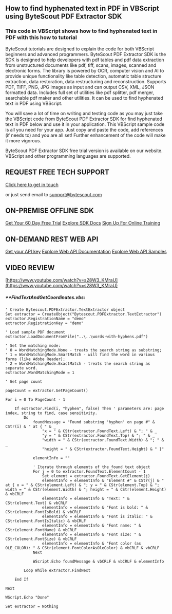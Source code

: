 ## How to find hyphenated text in PDF in VBScript using ByteScout PDF Extractor SDK

### This code in VBScript shows how to find hyphenated text in PDF with this how to tutorial

ByteScout tutorials are designed to explain the code for both VBScript beginners and advanced programmers. ByteScout PDF Extractor SDK is the SDK is designed to help developers with pdf tables and pdf data extraction from unstructured documents like pdf, tiff, scans, images, scanned and electronic forms. The library is powered by OCR, computer vision and AI to provide unique functionality like table detection, automatic table structure extraction, data restoration, data restructuring and reconstruction. Supports PDF, TIFF, PNG, JPG images as input and can output CSV, XML, JSON formatted data. Includes full set of utilities like pdf splitter, pdf merger, searchable pdf maker and other utilities. It can be used to find hyphenated text in PDF using VBScript.

You will save a lot of time on writing and testing code as you may just take the VBScript code from ByteScout PDF Extractor SDK for find hyphenated text in PDF below and use it in your application. This VBScript sample code is all you need for your app. Just copy and paste the code, add references (if needs to) and you are all set! Further enhancement of the code will make it more vigorous.

ByteScout PDF Extractor SDK free trial version is available on our website. VBScript and other programming languages are supported.

## REQUEST FREE TECH SUPPORT

[Click here to get in touch](https://bytescout.zendesk.com/hc/en-us/requests/new?subject=ByteScout%20PDF%20Extractor%20SDK%20Question)

or just send email to [support@bytescout.com](mailto:support@bytescout.com?subject=ByteScout%20PDF%20Extractor%20SDK%20Question) 

## ON-PREMISE OFFLINE SDK 

[Get Your 60 Day Free Trial](https://bytescout.com/download/web-installer?utm_source=github-readme)
[Explore SDK Docs](https://bytescout.com/documentation/index.html?utm_source=github-readme)
[Sign Up For Online Training](https://academy.bytescout.com/)


## ON-DEMAND REST WEB API

[Get your API key](https://pdf.co/documentation/api?utm_source=github-readme)
[Explore Web API Documentation](https://pdf.co/documentation/api?utm_source=github-readme)
[Explore Web API Samples](https://github.com/bytescout/ByteScout-SDK-SourceCode/tree/master/PDF.co%20Web%20API)

## VIDEO REVIEW

[https://www.youtube.com/watch?v=s28W3_KMraU](https://www.youtube.com/watch?v=s28W3_KMraU)




<!-- code block begin -->

##### ****FindTextAndGetCoordinates.vbs:**
    
```
' Create Bytescout.PDFExtractor.TextExtractor object
Set extractor = CreateObject("Bytescout.PDFExtractor.TextExtractor")
extractor.RegistrationName = "demo"
extractor.RegistrationKey = "demo"

' Load sample PDF document
extractor.LoadDocumentFromFile("..\..\words-with-hyphens.pdf")

' Set the matching mode:
' 0 = WordMatchingMode.None - treats the search string as substring;
' 1 = WordMatchingMode.SmartMatch - will find the word in various forms (like Adobe Reader);
' 2 = WordMatchingMode.ExactMatch - treats the search string as separate word.
extractor.WordMatchingMode = 1

' Get page count

pageCount = extractor.GetPageCount()

For i = 0 To PageCount - 1 
 
    If extractor.Find(i, "hyphen", false) Then ' parameters are: page index, string to find, case sensitivity.
        Do
            foundMessage = "Found substring 'hyphen' on page #" & CStr(i) & " at { " & _
                "x = " & CStr(extractor.FoundText.Left) & "; " & _
                "y = " & CStr(extractor.FoundText.Top) & "; " & _
                "width = " & CStr(extractor.FoundText.Width) & "; " & _
                "height = " & CStr(extractor.FoundText.Height) & " }"

            elementInfo = ""

            ' Iterate through elements of the found text object
            For j = 0 to extractor.FoundText.ElementCount - 1
                Set element = extractor.FoundText.GetElement(j)	
                elementInfo = elementInfo & "Element #" & CStr(j) & " at { x = " & CStr(element.Left) & "; y = " & CStr(element.Top) & "; width = " & CStr(element.Width) & "; height = " & CStr(element.Height) & vbCRLF
                elementInfo = elementInfo & "Text: " & CStr(element.Text) & vbCRLF
                elementInfo = elementInfo & "Font is bold: " & CStr(element.FontIsBold) & vbCRLF
                elementInfo = elementInfo & "Font is italic: " & CStr(element.FontIsItalic) & vbCRLF
                elementInfo = elementInfo & "Font name: " & CStr(element.FontName) & vbCRLF
                elementInfo = elementInfo & "Font size: " & CStr(element.FontSize) & vbCRLF
                elementInfo = elementInfo & "Font color (as OLE_COLOR): " & CStr(element.FontColorAsOleColor) & vbCRLF & vbCRLF
            Next 

            WScript.Echo foundMessage & vbCRLF & vbCRLF & elementInfo

        Loop While extractor.FindNext
        
    End If

Next

WScript.Echo "Done"

Set extractor = Nothing


```

<!-- code block end -->